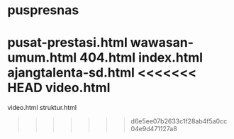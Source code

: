 # puspresnas
pusat-prestasi.html
wawasan-umum.html
404.html
index.html
ajangtalenta-sd.html
<<<<<<< HEAD
video.html
=======
video.html
struktur.html
>>>>>>> d6e5ee07b2633c1f28ab4f5a0cc04e9d471127a8
